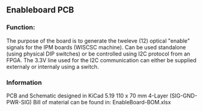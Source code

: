 ## Enableboard PCB


### Function:
The purpose of the board is to generate the tweleve (12) optical "enable" signals for the IPM boards (WISCSC machine). 
Can be used standalone (using physical DIP switches) or be controlled using I2C protocol from an FPGA. The 3.3V line used
for the I2C communication can either be supplied externaly or internaly using a switch. 

### Information
PCB and Schematic designed in KiCad 5.19
110 x 70 mm 4-Layer (SIG-GND-PWR-SIG)
Bill of material can be found in: EnableBoard-BOM.xlsx 
